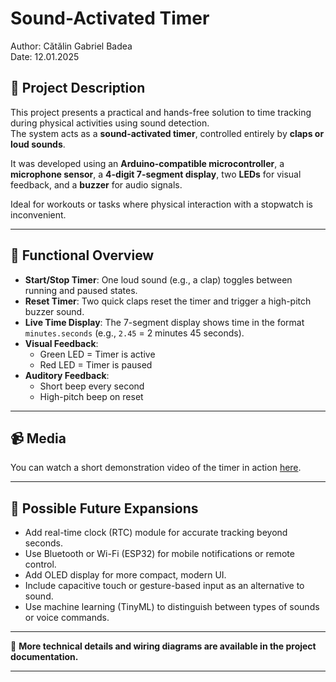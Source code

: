 # Sound-Activated Timer  
Author: Cătălin Gabriel Badea  
Date: 12.01.2025

## 🔧 Project Description

This project presents a practical and hands-free solution to time tracking during physical activities using sound detection.  
The system acts as a **sound-activated timer**, controlled entirely by **claps or loud sounds**.  

It was developed using an **Arduino-compatible microcontroller**, a **microphone sensor**, a **4-digit 7-segment display**, two **LEDs** for visual feedback, and a **buzzer** for audio signals.

Ideal for workouts or tasks where physical interaction with a stopwatch is inconvenient.

---

## 🎯 Functional Overview

- **Start/Stop Timer**: One loud sound (e.g., a clap) toggles between running and paused states.
- **Reset Timer**: Two quick claps reset the timer and trigger a high-pitch buzzer sound.
- **Live Time Display**: The 7-segment display shows time in the format `minutes.seconds` (e.g., `2.45` = 2 minutes 45 seconds).
- **Visual Feedback**:  
  - Green LED = Timer is active  
  - Red LED = Timer is paused  
- **Auditory Feedback**:  
  - Short beep every second  
  - High-pitch beep on reset

---

## 📹 Media

You can watch a short demonstration video of the timer in action [here](https://drive.google.com/drive/folders/1r08ukjEGmn38x3a43wrLAsxnVqnwrNJP).

---

## 🚀 Possible Future Expansions

- Add real-time clock (RTC) module for accurate tracking beyond seconds.
- Use Bluetooth or Wi-Fi (ESP32) for mobile notifications or remote control.
- Add OLED display for more compact, modern UI.
- Include capacitive touch or gesture-based input as an alternative to sound.
- Use machine learning (TinyML) to distinguish between types of sounds or voice commands.

---

📄 **More technical details and wiring diagrams are available in the project documentation.**

---

